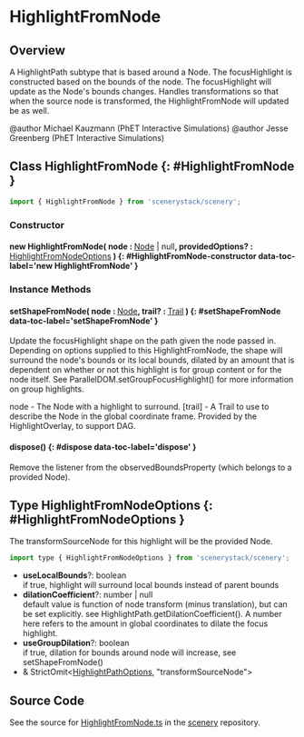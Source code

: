 # HighlightFromNode

## Overview

A HighlightPath subtype that is based around a Node. The focusHighlight is constructed based on the bounds of
the node. The focusHighlight will update as the Node's bounds changes. Handles transformations so that when the
source node is transformed, the HighlightFromNode will
updated be as well.

@author Michael Kauzmann (PhET Interactive Simulations)
@author Jesse Greenberg (PhET Interactive Simulations)

## Class HighlightFromNode {: #HighlightFromNode }


```js
import { HighlightFromNode } from 'scenerystack/scenery';
```
### Constructor

#### new HighlightFromNode( node : <span style="font-weight: 400;">[Node](../scenery/Node.md) | <span style="color: hsla(calc(var(--md-hue) + 180deg),80%,40%,1);">null</span></span>, providedOptions? : <span style="font-weight: 400;">[HighlightFromNodeOptions](../scenery/HighlightFromNode.md#HighlightFromNodeOptions)</span> ) {: #HighlightFromNode-constructor data-toc-label='new HighlightFromNode' }

### Instance Methods

#### setShapeFromNode( node : <span style="font-weight: 400;">[Node](../scenery/Node.md)</span>, trail? : <span style="font-weight: 400;">[Trail](../scenery/Trail.md)</span> ) {: #setShapeFromNode data-toc-label='setShapeFromNode' }

Update the focusHighlight shape on the path given the node passed in. Depending on options supplied to this
HighlightFromNode, the shape will surround the node's bounds or its local bounds, dilated by an amount
that is dependent on whether or not this highlight is for group content or for the node itself. See
ParallelDOM.setGroupFocusHighlight() for more information on group highlights.

node - The Node with a highlight to surround.
[trail] - A Trail to use to describe the Node in the global coordinate frame.
          Provided by the HighlightOverlay, to support DAG.

#### dispose() {: #dispose data-toc-label='dispose' }

Remove the listener from the observedBoundsProperty (which belongs to a provided Node).



## Type HighlightFromNodeOptions {: #HighlightFromNodeOptions }


The transformSourceNode for this highlight will be the provided Node.

```js
import type { HighlightFromNodeOptions } from 'scenerystack/scenery';
```


- **useLocalBounds**?: <span style="color: hsla(calc(var(--md-hue) + 180deg),80%,40%,1);">boolean</span>
<br>  if true, highlight will surround local bounds instead of parent bounds
- **dilationCoefficient**?: <span style="color: hsla(calc(var(--md-hue) + 180deg),80%,40%,1);">number</span> | <span style="color: hsla(calc(var(--md-hue) + 180deg),80%,40%,1);">null</span>
<br>  default value is function of node transform (minus translation), but can be set explicitly.
  see HighlightPath.getDilationCoefficient(). A number here refers to the amount in global coordinates to
  dilate the focus highlight.
- **useGroupDilation**?: <span style="color: hsla(calc(var(--md-hue) + 180deg),80%,40%,1);">boolean</span>
<br>  if true, dilation for bounds around node will increase, see setShapeFromNode()
- &amp; StrictOmit&lt;[HighlightPathOptions](../scenery/HighlightPath.md#HighlightPathOptions), "transformSourceNode"&gt;




## Source Code

See the source for [HighlightFromNode.ts](https://github.com/phetsims/scenery/blob/main/js/accessibility/HighlightFromNode.ts) in the [scenery](https://github.com/phetsims/scenery) repository.
